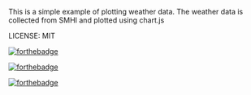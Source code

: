 This is a simple example of plotting weather data.
The weather data is collected from SMHI and plotted using chart.js

LICENSE: MIT

[![forthebadge](http://forthebadge.com/images/badges/built-with-love.svg)](http://forthebadge.com)

[![forthebadge](http://forthebadge.com/images/badges/uses-html.svg)](http://forthebadge.com)

[![forthebadge](http://forthebadge.com/images/badges/built-by-developers.svg)](http://forthebadge.com)